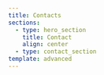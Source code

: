 ```yaml
---
title: Contacts
sections:
  - type: hero_section
    title: Contact
    align: center
  - type: contact_section
template: advanced
---
```

